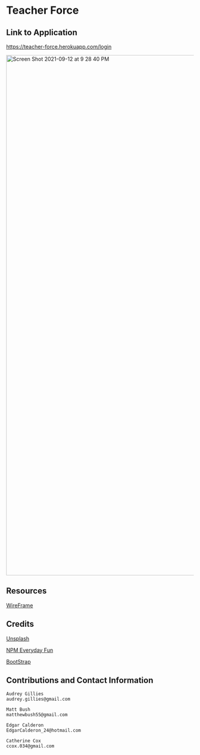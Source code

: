 # Teacher Force

## Link to Application

https://teacher-force.herokuapp.com/login

<img width="1396" alt="Screen Shot 2021-09-12 at 9 28 40 PM" src="https://user-images.githubusercontent.com/87398458/133019712-aecf7414-7e5a-4ff3-b3d1-a8a328e7c353.png">

<!-- Inlcudes screenshots of said steps -->

## Resources

<!-- ----------------------- -->

[WireFrame](https://drive.google.com/file/d/1ATF0TMnzcSoFdFFB3xujzMdjoBeDfwI9/view?usp=sharing)

<!-- List APIs used here for Recipe and Drink -->

## Credits

<!-- ----------------------- -->

[Unsplash](https://unsplash.com/photos/Hcfwew744z4)

[NPM Everyday Fun](https://www.npmjs.com/package/everyday-fun)

[BootStrap](https://getbootstrap.com/)

## Contributions and Contact Information

<!-- ----------------------- -->

```
Audrey Gillies
audrey.gillies@gmail.com

Matt Bush
matthewbush55@gmail.com

Edgar Calderon
EdgarCalderon_24@hotmail.com

Catherine Cox
ccox.034@gmail.com

```
